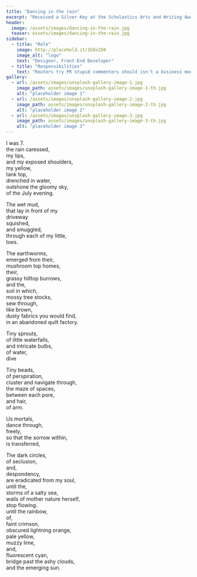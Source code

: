 ```yaml
---
title: "Dancing in the rain"
excerpt: "Received a Silver Key at the Scholastics Arts and Writing Awards"
header:
  image: /assets/images/dancing-in-the-rain.jpg
  teaser: assets/images/dancing-in-the-rain.jpg
sidebar:
  - title: "Role"
    image: http://placehold.it/350x250
    image_alt: "logo"
    text: "Designer, Front-End Developer"
  - title: "Responsibilities"
    text: "Reuters try PR stupid commenters should isn't a business model"
gallery:
  - url: /assets/images/unsplash-gallery-image-1.jpg
    image_path: assets/images/unsplash-gallery-image-1-th.jpg
    alt: "placeholder image 1"
  - url: /assets/images/unsplash-gallery-image-2.jpg
    image_path: assets/images/unsplash-gallery-image-2-th.jpg
    alt: "placeholder image 2"
  - url: /assets/images/unsplash-gallery-image-3.jpg
    image_path: assets/images/unsplash-gallery-image-3-th.jpg
    alt: "placeholder image 3"
---
```


I was 7.<br>
the rain caressed,<br>
my lips,<br>
and my exposed shoulders,<br>
my yellow,<br>
tank top,<br>
drenched in water,<br>
outshone the gloomy sky,<br>
of the July evening.<br>

The wet mud,<br>
that lay in front of my<br>
driveway<br>
squished,<br>
and smuggled,<br>
through each of my little,<br>
toes.<br>

The earthworms,<br>
emerged from their,<br>
mushroom top homes,<br>
their, <br>
grassy hilltop burrows,<br>
and the,<br>
soil in which,<br>
mossy tree stocks,<br>
sew through,<br>
like brown,<br>
dusty fabrics you would find,<br>
in an abandoned quilt factory.<br>

Tiny sprouts,<br>
of little waterfalls,<br>
and intricate bulbs,<br>
of water,<br>
dive <br>
	
Tiny beads,<br>
of perspiration,<br>
cluster and navigate through,<br>
the maze of spaces,<br>
between each pore,<br>
and hair,<br>
of arm.<br>

Us mortals,<br>
dance through,<br>
freely,<br>
so that the sorrow within,<br>
is transferred,<br>

The dark circles,<br>
of seclusion,<br>
and,<br>
despondency,<br>
are eradicated from my soul,<br>
until the,<br>
storms of a salty sea,<br>
wails of mother nature herself,<br>
stop flowing. <br>
until the rainbow,<br>
of,<br>
faint crimson,<br>
obscured lightning orange,<br>
pale yellow,<br>
muzzy lime, <br>
and,<br>
fluorescent cyan,<br>
bridge past the ashy clouds,<br>
and the emerging sun.<br>